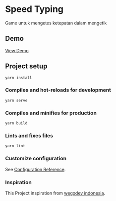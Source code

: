 # Speed Typing
Game untuk mengetes ketepatan dalam mengetik

## Demo
[View Demo](https://speedtyping.bara.my.id/)

## Project setup
```
yarn install
```

### Compiles and hot-reloads for development
```
yarn serve
```

### Compiles and minifies for production
```
yarn build
```

### Lints and fixes files
```
yarn lint
```

### Customize configuration
See [Configuration Reference](https://cli.vuejs.org/config/).

### Inspiration
This Project inspiration from [wegodev indonesia](https://github.com/wegodev-indonesia/speed-typing).